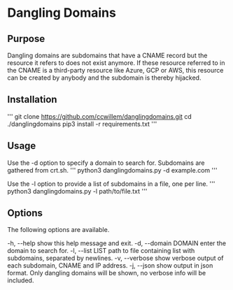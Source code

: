 # Dangling Domains

## Purpose
Dangling domains are subdomains that have a CNAME record but the resource it refers to does not exist anymore. If these resource referred to in the CNAME is a third-party resource like Azure, GCP or AWS, this resource can be created by anybody and the subdomain is thereby hijacked.

## Installation
'''
git clone https://github.com/ccwillem/danglingdomains.git
cd ./danglingdomains
pip3 install -r requirements.txt
'''

## Usage
Use the -d option to specify a domain to search for. Subdomains are gathered from crt.sh.
'''
python3 danglingdomains.py -d example.com
'''

Use the -l option to provide a list of subdomains in a file, one per line.
'''
python3 danglingdomains.py -l path/to/file.txt
'''

## Options
The following options are available.

  -h, --help          	show this help message and exit.
  -d, --domain DOMAIN	enter the domain to search for.
  -l, --list LIST  		path to file containing list with subdomains, separated by newlines.
  -v, --verbose         show verbose output of each subdomain, CNAME and IP address.
  -j, --json            show output in json format. Only dangling domains will be shown, no verbose info will be included.
